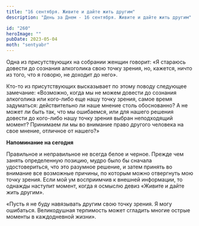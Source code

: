 ```yaml
---
title: "16 сентября. Живите и дайте жить другим"
description: "День за Днем - 16 сентября. Живите и дайте жить другим"

id: "260"
heroImage: ""
pubDate: 2023-05-04
moth: "sentyabr"
---
```


Одна из присутствующих на собрании женщин говорит: «Я стараюсь довести до
сознания алкоголика свою точку зрения, но, кажется, ничто из того, что я
говорю, не доходит до него».

Кто-то из присутствующих высказывает по этому поводу следующее замечание:
«Возможно, когда мы не можем довести до сознания алкоголика или кого-либо еще
нашу точку зрения, самое время задуматься: действительно ли наше мнение столь
обоснованно? А не может ли быть так, что мы ошибаемся, или для нашего решения
довести до кого-либо нашу точку зрения выбран неподходящий момент? Принимаем
ли мы во внимание право другого человека на свое мнение, отличное от нашего?»

**Напоминание на сегодня**

Правильное и неправильное не всегда белое и черное. Прежде чем занять
определенную позицию, мудро было бы сначала удостовериться, что это разумное
решение, и затем принять во внимание все возможные причины, по которым можно
отвергнуть мою точку зрения. Если мой ум восприимчив к внешней информации, то
однажды наступит момент, когда я осмыслю девиз «Живите и дайте жить другим».

«Пусть я не буду навязывать другим свою точку зрения. Я могу ошибаться.
Великодушная терпимость может сгладить многие острые моменты в каждодневной
жизни».
